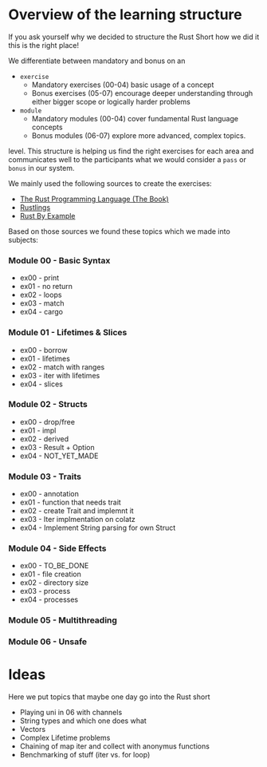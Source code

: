 # Overview of the learning structure
If you ask yourself why we decided to structure the Rust Short how we did it this is the right place!

We differentiate between mandatory and bonus on an
* `exercise`
  * Mandatory exercises (00-04) basic usage of a concept
  * Bonus exercises (05-07) encourage deeper understanding through either bigger scope or logically harder problems
* `module`
  * Mandatory modules (00-04) cover fundamental Rust language concepts
  * Bonus modules (06-07) explore more advanced, complex topics.

level. This structure is helping us find the right exercises for each area and communicates well to the participants what we would consider a `pass` or `bonus` in our system.

We mainly used the following sources to create the exercises:
* [The Rust Programming Language (The Book)](https://doc.rust-lang.org/book/)
* [Rustlings](https://github.com/rust-lang/rustlings)
* [Rust By Example](https://doc.rust-lang.org/stable/rust-by-example/)

Based on those sources we found these topics which we made into subjects:
### Module 00 - Basic Syntax
* ex00 - print
* ex01 - no return
* ex02 - loops
* ex03 - match
* ex04 - cargo

### Module 01 - Lifetimes & Slices
* ex00 - borrow
* ex01 - lifetimes
* ex02 - match with ranges
* ex03 - iter with lifetimes
* ex04 - slices

### Module 02 - Structs
* ex00 - drop/free
* ex01 - impl 
* ex02 - derived
* ex03 - Result + Option
* ex04 - NOT_YET_MADE

### Module 03 - Traits
* ex00 - annotation
* ex01 - function that needs trait
* ex02 - create Trait and implemnt it
* ex03 - Iter implmentation on colatz
* ex04 - Implement String parsing for own Struct

### Module 04 - Side Effects
* ex00 - TO_BE_DONE
* ex01 - file creation
* ex02 - directory size
* ex03 - process
* ex04 - processes

### Module 05 - Multithreading

### Module 06 - Unsafe


# Ideas
Here we put topics that maybe one day go into the Rust short
* Playing uni in 06 with channels
* String types and which one does what
* Vectors
* Complex Lifetime problems
* Chaining of map iter and collect with anonymus functions
* Benchmarking of stuff (iter vs. for loop)
